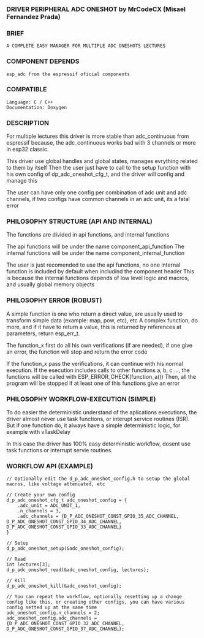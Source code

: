 ### DRIVER PERIPHERAL ADC ONESHOT by MrCodeCX (Misael Fernandez Prada)

### BRIEF
    A COMPLETE EASY MANAGER FOR MULTIPLE ADC ONESHOTS LECTURES

### COMPONENT DEPENDS
    esp_adc from the espressif oficial components

### COMPATIBLE
    Language: C / C++
    Documentation: Doxygen


### DESCRIPTION

For multiple lectures this driver is more stable than adc_continuous from espressif because, the adc_continuous works bad with 3 channels or more in esp32 classic.

This driver use global handles and global states, manages evrything related to them by itself
Then the user just have to call to the setup function with his own config of dp_adc_oneshot_cfg_t, and the driver will config and manage this

The user can have only one config per combination of adc unit and adc channels, if two configs have common channels in an adc unit, its a fatal error


### PHILOSOPHY STRUCTURE (API AND INTERNAL)

The functions are divided in api functions, and internal functions

The api functions will be under the name component_api_function
The internal functions will be under the name component_internal_function

The user is just recomended to use the api functions, no one internal function is included by default when includind the component header
This is because the internal functions depends of low level logic and macros, and usually global memory objects

### PHILOSOPHY ERROR (ROBUST)

A simple function is one who return a direct value, are usually used to transform simple data (example: map, pow, etc), etc
A complex function, do more, and if it have to return a value, this is returned by references at parameters, return esp_err_t.

The function_x first do all his own verifications (if are needed), if one give an error, the function will stop and return the error code

If the function_x pass the verifications, it can continue with his normal execution.
If the esecution includes calls to other functions a, b, c ..., the functions will be called with ESP_ERROR_CHECK(function_a())
Then, all the program will be stopped if at least one of this functions give an error

### PHILOSOPHY WORKFLOW-EXECUTION (SIMPLE)

To do easier the deterministic understand of the aplications executions, the driver almost never use task functions, or interupt service routines (ISR).
But if one function do, it always have a simple deterministic logic, for example with vTaskDelay

In this case the driver has 100% easy deterministic workflow, dosent use task functions or interrupt servie routines.


### WORKFLOW API (EXAMPLE)

    // Optionally edit the d_p_adc_oneshot_config.h to setup the global macros, like voltage attenuated, etc

    // Create your own config
    d_p_adc_oneshot_cfg_t adc_oneshot_config = {
        .adc_unit = ADC_UNIT_1,
        .n_channels = 3,
        .adc_channels = {D_P_ADC_ONESHOT_CONST_GPIO_35_ADC_CHANNEL, D_P_ADC_ONESHOT_CONST_GPIO_34_ADC_CHANNEL, D_P_ADC_ONESHOT_CONST_GPIO_33_ADC_CHANNEL}
    }

    // Setup
    d_p_adc_oneshot_setup(&adc_oneshot_config);

    // Read
    int lectures[3];
    d_p_adc_oneshot_read(&adc_oneshot_config, lectures);

    // Kill
    d_p_adc_oneshot_kill(&adc_oneshot_config);

    // You can repeat the workflow, optionally resetting up a change config like this, or creating other configs, you can have various config setted up at the same time
    adc_oneshot_config.n_channels = 2;
    adc_oneshot_config.adc_channels = {D_P_ADC_ONESHOT_CONST_GPIO_32_ADC_CHANNEL, D_P_ADC_ONESHOT_CONST_GPIO_37_ADC_CHANNEL};

